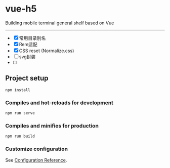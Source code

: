 # vue-h5

Building mobile terminal general shelf based on Vue

---

+ [x] 常用目录别名
+ [x] Rem适配
+ [x] CSS reset (Normalize.css)
+ [ ] svg封装
+ [ ] 




## Project setup
```
npm install
```

### Compiles and hot-reloads for development
```
npm run serve
```

### Compiles and minifies for production
```
npm run build
```

### Customize configuration
See [Configuration Reference](https://cli.vuejs.org/config/).
